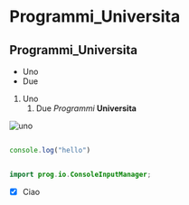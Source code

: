 # Programmi_Universita

## Programmi_Universita

- Uno
- Due

1. Uno
    1. Due *Programmi* **Universita**

![uno](https://mdg.imgix.net/assets/images/tux.png?auto=format&fit=clip&q=40&w=100)

```javascript

console.log("hello")

```

```java

import prog.io.ConsoleInputManager;

```

- [X] Ciao










